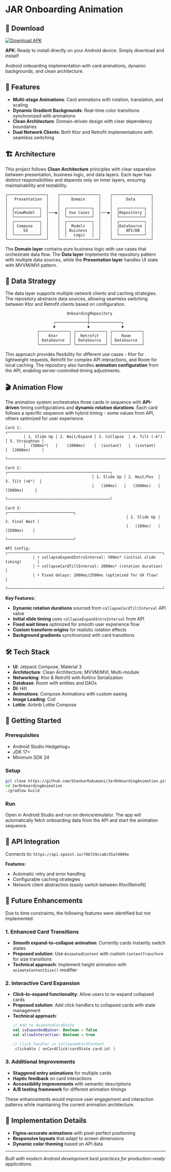 # JAR Onboarding Animation

## 📱 Download

[![Download APK](https://img.shields.io/badge/Download-APK%20v1.0.0-228B22?style=for-the-badge&logo=android)](https://github.com/ShankarKakumani/JarOnboardingAnimation/raw/main/app/release/app-release.apk)

**APK**: Ready to install directly on your Android device. Simply download and install!


Android onboarding implementation with card animations, dynamic backgrounds, and clean architecture.

## 🚀 Features

- **Multi-stage Animations**: Card animations with rotation, translation, and scaling
- **Dynamic Gradient Backgrounds**: Real-time color transitions synchronized with animations
- **Clean Architecture**: Domain-driven design with clear dependency boundaries
- **Dual Network Clients**: Both Ktor and Retrofit implementations with seamless switching

## 🏗️ Architecture

This project follows **Clean Architecture** principles with clear separation between presentation, business logic, and data layers. Each layer has distinct responsibilities and depends only on inner layers, ensuring maintainability and testability.

```
┌─────────────────┐    ┌─────────────────┐    ┌─────────────────┐
│   Presentation  │    │     Domain      │    │      Data       │
│                 │    │                 │    │                 │
│  ┌───────────┐  │    │  ┌───────────┐  │    │  ┌───────────┐  │
│  │ViewModel  │  │───▶│  │ Use Cases │  │───▶│  │Repository │  │
│  └───────────┘  │    │  └───────────┘  │    │  └───────────┘  │
│  ┌───────────┐  │    │  ┌───────────┐  │    │  ┌───────────┐  │
│  │ Compose   │  │    │  │  Models   │  │    │  │DataSource │  │
│  │    UI     │  │    │  │ Business  │  │    │  │   API/DB  │  │
│  └───────────┘  │    │  │   Logic   │  │    │  └───────────┘  │
└─────────────────┘    └─────────────────┘    └─────────────────┘
```

The **Domain layer** contains pure business logic with use cases that orchestrate data flow. The **Data layer** implements the repository pattern with multiple data sources, while the **Presentation layer** handles UI state with MVVM/MVI pattern.

## 🔄 Data Strategy

The data layer supports multiple network clients and caching strategies. The repository abstracts data sources, allowing seamless switching between Ktor and Retrofit clients based on configuration.

```
                           OnboardingRepository
                                    │
                     ┌──────────────┼──────────────┐
                     ▼              ▼              ▼
              ┌─────────────┐ ┌─────────────┐ ┌─────────────┐
              │    Ktor     │ │  Retrofit   │ │    Room     │
              │ DataSource  │ │ DataSource  │ │ DataSource  │
              └─────────────┘ └─────────────┘ └─────────────┘
```

This approach provides flexibility for different use cases - Ktor for lightweight requests, Retrofit for complex API interactions, and Room for local caching. The repository also handles **animation configuration** from the API, enabling server-controlled timing adjustments.

## 🎬 Animation Flow

The animation system orchestrates three cards in sequence with **API-driven** timing configurations and **dynamic rotation durations**. Each card follows a specific sequence with hybrid timing - some values from API, others optimized for user experience.

```
Card 1: ┌─────────────────────────────────────────────────────────────────────────────┐
        │ 1. Slide Up │ 2. Wait/Expand │ 3. Collapse  │ 4. Tilt (-6°) │ 5. Straighten │
        │  (500ms*)   │    (2000ms)    │  (instant)   │  (instant)    │  (2000ms)     │
        └─────────────────────────────────────────────────────────────────────────────┘

Card 2:                               ┌─────────────────────────────────────────────┐
                                      │ 1. Slide Up │ 2. Wait/Pos  │ 3. Tilt (+6°)  │
                                      │   (100ms)   │   (2000ms)   │   (2000ms)     │
                                      └─────────────────────────────────────────────┘

Card 3:                                              ┌─────────────────────────────┐
                                                     │ 1. Slide Up │ 2. Final Wait │
                                                     │   (100ms)   │   (2500ms)    │
                                                     └─────────────────────────────┘

API Config: ┌────────────────────────────────────────────────────────────────────┐
            │ • collapseExpandIntroInterval: 500ms* (initial slide timing)       │
            │ • collapseCardTiltInterval: 2000ms* (rotation duration)            │
            │ • Fixed delays: 2000ms/2500ms (optimized for UX flow)              │
            └────────────────────────────────────────────────────────────────────┘
```

**Key Features:**
- **Dynamic rotation durations** sourced from `collapseCardTiltInterval` API value
- **Initial slide timing** uses `collapseExpandIntroInterval` from API  
- **Fixed wait times** optimized for smooth user experience flow
- **Custom transform origins** for realistic rotation effects
- **Background gradients** synchronized with card transitions

## 🛠️ Tech Stack

- **UI**: Jetpack Compose, Material 3
- **Architecture**: Clean Architecture, MVVM/MVI, Multi-module
- **Networking**: Ktor & Retrofit with Kotlinx Serialization
- **Database**: Room with entities and DAOs
- **DI**: Hilt
- **Animations**: Compose Animations with custom easing
- **Image Loading**: Coil
- **Lottie**: Airbnb Lottie Compose


## 🚦 Getting Started

### Prerequisites
- Android Studio Hedgehog+ 
- JDK 17+
- Minimum SDK 24

### Setup
```bash
git clone https://github.com/ShankarKakumani/JarOnboardingAnimation.git
cd JarOnboardingAnimation
./gradlew build
```

### Run
Open in Android Studio and run on device/emulator. The app will automatically fetch onboarding data from the API and start the animation sequence.

## 🎯 API Integration

Connects to: `https://api.npoint.io/796729cca6c55a7d089e`

**Features:**
- Automatic retry and error handling
- Configurable caching strategies
- Network client abstraction (easily switch between Ktor/Retrofit)

## 🔮 Future Enhancements

Due to time constraints, the following features were identified but not implemented:

### **1. Enhanced Card Transitions**
- **Smooth expand-to-collapse animation**: Currently cards instantly switch states
- **Proposed solution**: Use `AnimatedContent` with custom `ContentTransform` for size transitions
- **Technical approach**: Implement height animation with `animateContentSize()` modifier

### **2. Interactive Card Expansion**
- **Click-to-expand functionality**: Allow users to re-expand collapsed cards  
- **Proposed solution**: Add click handlers to collapsed cards with state management
- **Technical approach**: 
  ```kotlin
  // Add to AnimatedCardState
  val isExpandedByUser: Boolean = false
  val allowInteraction: Boolean = true
  
  // Click handler in CollapsedCardContent  
  .clickable { onCardClick(cardState.card.id) }
  ```

### **3. Additional Improvements**
- **Staggered entry animations** for multiple cards
- **Haptic feedback** on card interactions
- **Accessibility improvements** with semantic descriptions
- **A/B testing framework** for different animation timings

These enhancements would improve user engagement and interaction patterns while maintaining the current animation architecture.

## 🎨 Implementation Details

- **Figma-accurate animations** with pixel-perfect positioning
- **Responsive layouts** that adapt to screen dimensions
- **Dynamic color theming** based on API data

---

*Built with modern Android development best practices for production-ready applications.*